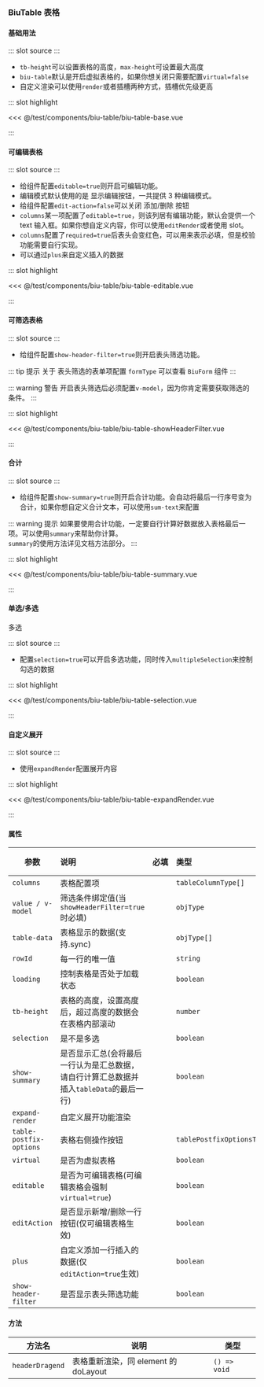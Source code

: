 ### BiuTable 表格

#### 基础用法

<demo-block>
::: slot source
<BiuTableBase></BiuTableBase>
:::

-   `tb-height`可以设置表格的高度，`max-height`可设置最大高度
-   `biu-table`默认是开启虚拟表格的，如果你想关闭只需要配置`virtual=false`
-   自定义渲染可以使用`render`或者插槽两种方式，插槽优先级更高

::: slot highlight

<<< @/test/components/biu-table/biu-table-base.vue

:::
</demo-block>

#### 可编辑表格

<demo-block>
::: slot source
<BiuTableEditable></BiuTableEditable>
:::

-   给组件配置`editable=true`则开启可编辑功能。
-   编辑模式默认使用的是 显示编辑按钮，一共提供 3 种编辑模式。
-   给组件配置`edit-action=false`可以关闭 添加/删除 按钮
-   `columns`某一项配置了`editable=true`，则该列居有编辑功能，默认会提供一个 text 输入框。如果你想自定义内容，你可以使用`editRender`或者使用 slot。
-   `columns`配置了`required=true`后表头会变红色，可以用来表示必填，但是校验功能需要自行实现。
-   可以通过`plus`来自定义插入的数据

::: slot highlight

<<< @/test/components/biu-table/biu-table-editable.vue

:::
</demo-block>

#### 可筛选表格

<demo-block>
::: slot source
<BiuTableShowHeaderFilter></BiuTableShowHeaderFilter>
:::

-   给组件配置`show-header-filter=true`则开启表头筛选功能。

::: tip 提示
关于 表头筛选的表单项配置 `formType` 可以查看 `BiuForm` 组件
:::

::: warning 警告
开启表头筛选后必须配置`v-model`，因为你肯定需要获取筛选的条件。
:::

::: slot highlight

<<< @/test/components/biu-table/biu-table-showHeaderFilter.vue

:::
</demo-block>

#### 合计

<demo-block>
::: slot source
<BiuTableSummary></BiuTableSummary>
:::

-   给组件配置`show-summary=true`则开启合计功能。会自动将最后一行序号变为合计，如果你想自定义合计文本，可以使用`sum-text`来配置

::: warning 提示
如果要使用合计功能，一定要自行计算好数据放入表格最后一项。可以使用`summary`来帮助你计算。<br/>
`summary`的使用方法详见文档方法部分。
:::

::: slot highlight

<<< @/test/components/biu-table/biu-table-summary.vue

:::
</demo-block>

#### 单选/多选

多选

<demo-block>
::: slot source
<BiuTableSelection></BiuTableSelection>
:::

-   配置`selection=true`可以开启多选功能，同时传入`multipleSelection`来控制勾选的数据

::: slot highlight

<<< @/test/components/biu-table/biu-table-selection.vue

:::
</demo-block>

#### 自定义展开

<demo-block>
::: slot source
<BiuTableExpandRender></BiuTableExpandRender>
:::

-   使用`expandRender`配置展开内容

::: slot highlight

<<< @/test/components/biu-table/biu-table-expandRender.vue

:::
</demo-block>

#### 属性

| 参数                    | 说明                                                                                    | <div style="white-space: nowrap;">必填</div> | 类型                        | 默认值  |
| ----------------------- | :-------------------------------------------------------------------------------------- | :------------------------------------------- | :-------------------------- | :------ |
| `columns`               | 表格配置项                                                                              | <el-checkbox checked></el-checkbox>          | `tableColumnType[]`         | —       |
| `value / v-model`       | 筛选条件绑定值(当`showHeaderFilter=true`时必填)                                         | <el-checkbox></el-checkbox>                  | `objType`                   | —       |
| `table-data`            | 表格显示的数据(支持.sync)                                                               | <el-checkbox checked></el-checkbox>          | `objType[]`                 | `[]`    |
| `rowId`                 | 每一行的唯一值                                                                          | <el-checkbox></el-checkbox>                  | `string`                    | `id`    |
| `loading`               | 控制表格是否处于加载状态                                                                | <el-checkbox></el-checkbox>                  | `boolean`                   | `false` |
| `tb-height`             | 表格的高度，设置高度后，超过高度的数据会在表格内部滚动                                  | <el-checkbox></el-checkbox>                  | `number`                    | —       |
| `selection`             | 是不是多选                                                                              | <el-checkbox></el-checkbox>                  | `boolean`                   | `false` |
| `show-summary`          | 是否显示汇总(会将最后一行认为是汇总数据，请自行计算汇总数据并插入`tableData`的最后一行) | <el-checkbox></el-checkbox>                  | `boolean`                   | `false` |
| `expand-render`         | 自定义展开功能渲染                                                                      | <el-checkbox></el-checkbox>                  |                             | —       |
| `table-postfix-options` | 表格右侧操作按钮                                                                        | <el-checkbox></el-checkbox>                  | `tablePostfixOptionsType[]` | —       |
| `virtual`               | 是否为虚拟表格                                                                          | <el-checkbox></el-checkbox>                  | `boolean`                   | `true`  |
| `editable`              | 是否为可编辑表格(可编辑表格会强制`virtual=true`)                                        | <el-checkbox></el-checkbox>                  | `boolean`                   | `false` |
| `editAction`            | 是否显示新增/删除一行按钮(仅可编辑表格生效)                                             | <el-checkbox></el-checkbox>                  | `boolean`                   | `false` |
| `plus`                  | 自定义添加一行插入的数据(仅`editAction=true`生效)                                       | <el-checkbox></el-checkbox>                  | `boolean`                   | `false` |
| `show-header-filter`    | 是否显示表头筛选功能                                                                    | <el-checkbox></el-checkbox>                  | `boolean`                   | `false` |

#### 方法

| 方法名          | 说明                                 | 类型         |
| --------------- | ------------------------------------ | ------------ |
| `headerDragend` | 表格重新渲染，同 element 的 doLayout | `() => void` |
